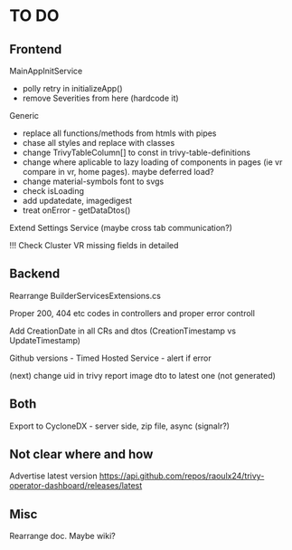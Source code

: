 # TO DO

## Frontend

MainAppInitService
- polly retry in initializeApp()
- remove Severities from here (hardcode it)

Generic
- replace all functions/methods from htmls with pipes
- chase all styles and replace with classes
- change TrivyTableColumn[] to const in trivy-table-definitions
- change where aplicable to lazy loading of components in pages (ie vr compare in vr, home pages). maybe deferred load?
- change material-symbols font to svgs
- check isLoading
- add updatedate, imagedigest
- treat onError - getDataDtos()

Extend Settings Service (maybe cross tab communication?)

!!! Check Cluster VR missing fields in detailed


## Backend

Rearrange BuilderServicesExtensions.cs

Proper 200, 404 etc codes in controllers and proper error controll

Add CreationDate in all CRs and dtos (CreationTimestamp vs UpdateTimestamp)

Github versions - Timed Hosted Service - alert if error

(next) change uid in trivy report image dto to latest one (not generated)

## Both

Export to CycloneDX - server side, zip file, async (signalr?)

## Not clear where and how

Advertise latest version
https://api.github.com/repos/raoulx24/trivy-operator-dashboard/releases/latest

## Misc

Rearrange doc. Maybe wiki?